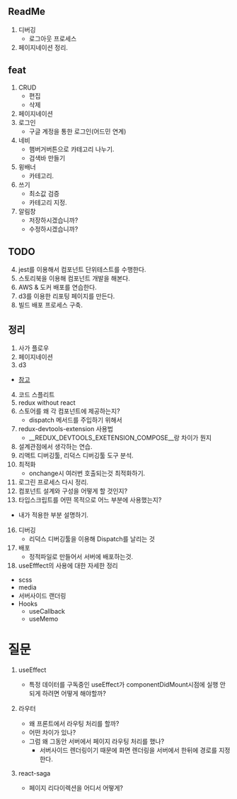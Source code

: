 ## ReadMe

1. 디버깅
    - 로그아웃 프로세스
2. 페이지네이션 정리.


## feat
1. CRUD
    - 편집
    - 삭제
2. 페이지네이션
3. 로그인
    - 구글 계정을 통한 로그인(어드민 연계)
4. 네비
    - 햄버거버튼으로 카테고리 나누기.
    - 검색바 만들기
5. 윙배너
    - 카테고리.
6. 쓰기
    - 최소값 검증
    - 카테고리 지정.
7. 알림창
    - 저장하시겠습니까?
    - 수정하시겠습니까?



## TODO
4. jest를 이용해서 컴포넌트 단위테스트를 수행한다.
5. 스토리북을 이용해 컴포넌트 개발을 해본다.
6. AWS & 도커 배포를 연습한다.
7. d3를 이용한 리포팅 페이지를 만든다.
8. 빌드 배포 프로세스 구축.





## 정리
1. 사가 플로우
2. 페이지네이션
3. d3
- [참고](https://riptutorial.com/ko/d3-js/example/8402/%EC%A2%8C%ED%91%9C%EA%B3%84)
4. 코드 스플리트
5. redux without react
6. 스토어를 왜 각 컴포넌트에 제공하는지?
    - dispatch 메서드를 주입하기 위해서
7. redux-devtools-extension 사용법 
    - __REDUX_DEVTOOLS_EXETENSION_COMPOSE__랑 차이가 뭔지
8. 설계관점에서 생각하는 연습.
9. 리액트 디버깅툴, 리덕스 디버깅툴 도구 분석.
10. 최적화
    - onchange시 여러번 호출되는것 최적화하기.
11. 로그린 프로세스 다시 정리.
14. 컴포넌트 설계와 구성을 어떻게 할 것인지?
15. 타입스크립트를 어떤 목적으로 어느 부분에 사용했는지?
- 내가 적용한 부분 설명하기.
16. 디버깅
    - 리덕스 디버깅툴을 이용해 Dispatch를 날리는 것
17. 배포
    - 정적파일로 만들어서 서버에 배포하는것.
18. useEfffect의 사용에 대한 자세한 정리


- scss
- media
- 서버사이드 랜더링
- Hooks
    - useCallback
    - useMemo


# 질문

1. useEffect
    - 특정 데이터를 구독중인 useEffect가 componentDidMount시점에 실행 안되게 하려면 어떻게 해야할까?

2. 라우터
    - 왜 프론트에서 라우팅 처리를 할까?
    - 어떤 차이가 있나?
    - 그럼 왜 그동안 서버에서 페이지 라우팅 처리를 했나?
        - 서버사이드 렌더링이기 때문에 화면 렌더링을 서버에서 한뒤에 경로를 지정한다.
    

3. react-saga
    - 페이지 리다이렉션을 어디서 어떻게?